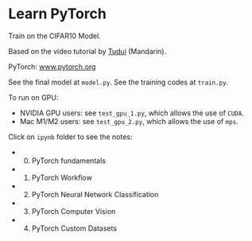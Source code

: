 # Learn PyTorch

Train on the CIFAR10 Model.

Based on the video tutorial by [Tudui][link] (Mandarin).

PyTorch: www.pytorch.org

See the final model at `model.py`.
See the training codes at `train.py`.

To run on GPU:
* NVIDIA GPU users: see `test_gpu_1.py`, which allows the use of `CUDA`.
* Mac M1/M2 users: see `test_gpu_2.py`, which allows the use of `mps`.

Click on `ipynb` folder to see the notes:
* 00. PyTorch fundamentals
* 01. PyTorch Workflow
* 02. PyTorch Neural Network Classification
* 03. PyTorch Computer Vision
* 04. PyTorch Custom Datasets

[link]: https://www.bilibili.com/video/BV1hE411t7RN
